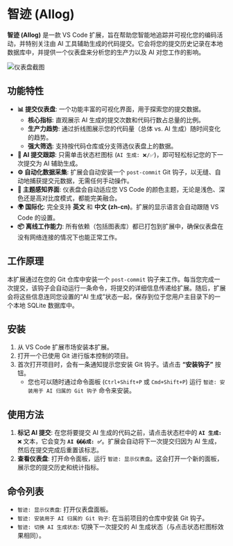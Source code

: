 # 智迹 (AIlog)

**智迹 (AIlog)** 是一款 VS Code 扩展，旨在帮助您智能地追踪并可视化您的编码活动，并特别关注由 AI 工具辅助生成的代码提交。它会将您的提交历史记录在本地数据库中，并提供一个仪表盘来分析您的生产力以及 AI 对您工作的影响。

![仪表盘截图](https://user-images.githubusercontent.com/12345/placeholder.png) <!-- TODO: 待替换为真实截图 -->

## 功能特性

- **📊 提交仪表盘**: 一个功能丰富的可视化界面，用于探索您的提交数据。
  - **核心指标**: 直观展示 AI 生成的提交次数和代码行数占总量的比例。
  - **生产力趋势**: 通过折线图展示您的代码量（总体 vs. AI 生成）随时间变化的趋势。
  - **强大筛选**: 支持按代码仓库或分支筛选仪表盘上的数据。
- **🤖 AI 提交跟踪**: 只需单击状态栏图标 (`AI 生成: ❌/✅`)，即可轻松标记您的下一次提交为 AI 辅助生成。
- **⚙️ 自动化数据采集**: 扩展会自动安装一个 `post-commit` Git 钩子，以无缝、自动地捕获提交元数据，无需任何手动操作。
- **🎨 主题感知界面**: 仪表盘会自动适应您 VS Code 的颜色主题，无论是浅色、深色还是高对比度模式，都能完美融合。
- **🌍 国际化**: 完全支持 **英文** 和 **中文 (zh-cn)**。扩展的显示语言会自动跟随 VS Code 的设置。
- **📦 离线工作能力**: 所有依赖（包括图表库）都已打包到扩展中，确保仪表盘在没有网络连接的情况下也能正常工作。

## 工作原理

本扩展通过在您的 Git 仓库中安装一个 `post-commit` 钩子来工作。每当您完成一次提交，该钩子会自动运行一条命令，将提交的详细信息传递给扩展。随后，扩展会将这些信息连同您设置的“AI 生成”状态一起，保存到位于您用户主目录下的一个本地 SQLite 数据库中。

## 安装

1.  从 VS Code 扩展市场安装本扩展。
2.  打开一个已使用 Git 进行版本控制的项目。
3.  首次打开项目时，会有一条通知提示您安装 Git 钩子。请点击 **“安装钩子”** 按钮。
    - 您也可以随时通过命令面板 (`Ctrl+Shift+P` 或 `Cmd+Shift+P`) 运行 `智迹: 安装用于 AI 归属的 Git 钩子` 命令来安装。

## 使用方法

1.  **标记 AI 提交**: 在您将要提交 AI 生成的代码之前，请点击状态栏中的 **`AI 生成: ❌`** 文本，它会变为 **`AI ���成: ✅`**。扩展会自动将下一次提交归因为 AI 生成，然后在提交完成后重置该标志。
2.  **查看仪表盘**: 打开命令面板，运行 `智迹: 显示仪表盘`。这会打开一个新的面板，展示您的提交历史和统计指标。

## 命令列表

- `智迹: 显示仪表盘`: 打开仪表盘面板。
- `智迹: 安装用于 AI 归属的 Git 钩子`: 在当前项目的仓库中安装 Git 钩子。
- `智迹: 切换 AI 生成状态`: 切换下一次提交的 AI 生成状态（与点击状态栏图标效果相同）。

